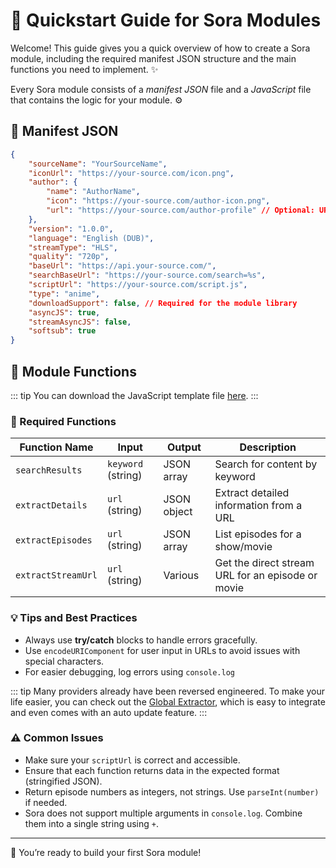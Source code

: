 
# 🚀 Quickstart Guide for Sora Modules

Welcome! This guide gives you a quick overview of how to create a Sora module, including the required manifest JSON structure and the main functions you need to implement. :sparkles:

Every Sora module consists of a *manifest JSON* file and a *JavaScript* file that contains the logic for your module. :gear:


## :page_facing_up: Manifest JSON

```json
{
    "sourceName": "YourSourceName",
    "iconUrl": "https://your-source.com/icon.png",
    "author": {
        "name": "AuthorName",
        "icon": "https://your-source.com/author-icon.png",
        "url": "https://your-source.com/author-profile" // Optional: URL to the author's profile
    },
    "version": "1.0.0",
    "language": "English (DUB)",
    "streamType": "HLS",
    "quality": "720p",
    "baseUrl": "https://api.your-source.com/",
    "searchBaseUrl": "https://your-source.com/search=%s",
    "scriptUrl": "https://your-source.com/script.js",
    "type": "anime",
    "downloadSupport": false, // Required for the module library
    "asyncJS": true,
    "streamAsyncJS": false,
    "softsub": true
}
```


## :wrench: Module Functions

::: tip
You can download the JavaScript template file [here](/docs/module-template.js).
:::


### :pushpin: Required Functions

| Function Name               | Input                | Output         | Description                                       |
|-----------------------------|--------------------- |--------------- |---------------------------------------------------|
| `searchResults`             | `keyword` (string)   | JSON array     | Search for content by keyword                     |
| `extractDetails`            | `url` (string)       | JSON object    | Extract detailed information from a URL           |
| `extractEpisodes`           | `url` (string)       | JSON array     | List episodes for a show/movie                    |
| `extractStreamUrl`          | `url` (string)       | Various        | Get the direct stream URL for an episode or movie |



### :bulb: Tips and Best Practices

- Always use **try/catch** blocks to handle errors gracefully.
- Use `encodeURIComponent` for user input in URLs to avoid issues with special characters.
- For easier debugging, log errors using `console.log`

::: tip
Many providers already have been reversed engineered. To make your life easier, you can check out the [Global Extractor](https://github.com/JMcrafter26/sora-global-extractor), which is easy to integrate and even comes with an auto update feature.
:::


### :warning: Common Issues

- Make sure your `scriptUrl` is correct and accessible.
- Ensure that each function returns data in the expected format (stringified JSON).
- Return episode numbers as integers, not strings. Use `parseInt(number)` if needed.
- Sora does not support multiple arguments in `console.log`. Combine them into a single string using `+`.

---

:tada: You’re ready to build your first Sora module!
